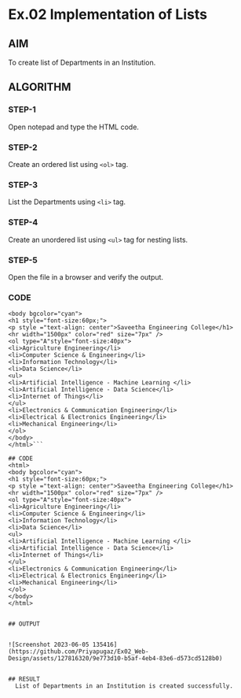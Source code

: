 # Ex.02 Implementation of Lists
## AIM
  To create list of Departments in an Institution.

## ALGORITHM
### STEP-1
  Open notepad and type the HTML code.

### STEP-2
  Create an ordered list using ```<ol>``` tag.

### STEP-3
  List the Departments using ```<li>``` tag.

### STEP-4
  Create an unordered list using ```<ul>``` tag for nesting lists.

### STEP-5
  Open the file in a browser and verify the output.

### CODE
```<html>
<body bgcolor="cyan">
<h1 style="font-size:60px;">
<p style ="text-align: center">Saveetha Engineering College</h1>
<hr width="1500px" color="red" size="7px" />
<ol type="A"style="font-size:40px">
<li>Agriculture Engineering</li>
<li>Computer Science & Engineering</li>
<li>Information Technology</li>
<li>Data Science</li>    
<ul>
<li>Artificial Intelligence - Machine Learning </li>
<li>Artificial Intelligence - Data Science</li>
<li>Internet of Things</li>
</ul>
<li>Electronics & Communication Engineering</li>
<li>Electrical & Electronics Engineering</li>
<li>Mechanical Engineering</li>
</ol>
</body>
</html>```
  
## CODE
<html>
<body bgcolor="cyan">
<h1 style="font-size:60px;">
<p style ="text-align: center">Saveetha Engineering College</h1>
<hr width="1500px" color="red" size="7px" />
<ol type="A"style="font-size:40px">
<li>Agriculture Engineering</li>
<li>Computer Science & Engineering</li>
<li>Information Technology</li>
<li>Data Science</li>    
<ul>
<li>Artificial Intelligence - Machine Learning </li>
<li>Artificial Intelligence - Data Science</li>
<li>Internet of Things</li>
</ul>
<li>Electronics & Communication Engineering</li>
<li>Electrical & Electronics Engineering</li>
<li>Mechanical Engineering</li>
</ol>
</body>
</html>


## OUTPUT


![Screenshot 2023-06-05 135416](https://github.com/Priyapugaz/Ex02_Web-Design/assets/127816320/9e773d10-b5af-4eb4-83e6-d573cd5128b0)


## RESULT
  List of Departments in an Institution is created successfully.
